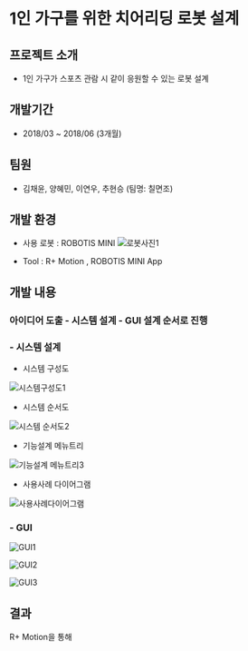 # 1인 가구를 위한 치어리딩 로봇 설계

## 프로젝트 소개
* 1인 가구가 스포츠 관람 시 같이 응원할 수 있는 로봇 설계

## 개발기간
* 2018/03 ~ 2018/06 (3개월)

## 팀원
* 김채윤, 양혜민, 이연우, 추현승 (팀명: 칠면조)

## 개발 환경
* 사용 로봇 : ROBOTIS MINI 
![로봇사진1](https://user-images.githubusercontent.com/60181129/99398515-df322180-2927-11eb-8662-9a76a00bed3e.JPG)

* Tool : R+ Motion , ROBOTIS MINI App

## 개발 내용
### 아이디어 도출 - 시스템 설계 - GUI 설계 순서로 진행

### - 시스템 설계
* 시스템 구성도

![시스템구성도1](https://user-images.githubusercontent.com/60181129/99399003-667f9500-2928-11eb-954c-8444530ae417.JPG)

* 시스템 순서도

![시스템 순서도2](https://user-images.githubusercontent.com/60181129/99399017-6aabb280-2928-11eb-9eaa-080157645efc.JPG)

* 기능설계 메뉴트리

![기능설계 메뉴트리3](https://user-images.githubusercontent.com/60181129/99399031-71d2c080-2928-11eb-94ad-e20264f2763d.JPG)

* 사용사례 다이어그램

![사용사례다이어그램](https://user-images.githubusercontent.com/60181129/99399047-77300b00-2928-11eb-94c0-54c0c582b5c0.JPG)



### - GUI
![GUI1](https://user-images.githubusercontent.com/60181129/99399603-3dabcf80-2929-11eb-896a-345b8f06583d.JPG)

![GUI2](https://user-images.githubusercontent.com/60181129/99399606-400e2980-2929-11eb-9257-415c4dda494e.JPG)

![GUI3](https://user-images.githubusercontent.com/60181129/99399613-41d7ed00-2929-11eb-8466-2cde5b4ee84c.JPG)

## 결과
R+ Motion을 통해 
